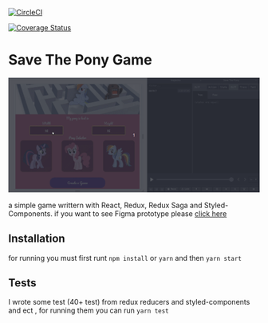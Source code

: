 [![CircleCI](https://circleci.com/gh/MBehtemam/save-the-pony/tree/master.svg?style=svg)](https://circleci.com/gh/MBehtemam/save-the-pony/tree/master)

[![Coverage Status](https://coveralls.io/repos/github/MBehtemam/save-the-pony/badge.svg)](https://coveralls.io/github/MBehtemam/save-the-pony)

# Save The Pony Game

![Pony game screenshot](https://raw.githubusercontent.com/mbehtemam/save-the-pony/master/src/assets/images/capture.gif)

a simple game writtern with React, Redux, Redux Saga and Styled-Components. if you want to see Figma prototype please [click here](https://www.figma.com/file/qTPcgXmLUYnXy4du2swzLL/Save-The-Pony?node-id=0%3A1)

## Installation

for running you must first runt `npm install` or `yarn` and then `yarn start`

## Tests

I wrote some test (40+ test) from redux reducers and styled-components and ect , for running them you can run `yarn test`
